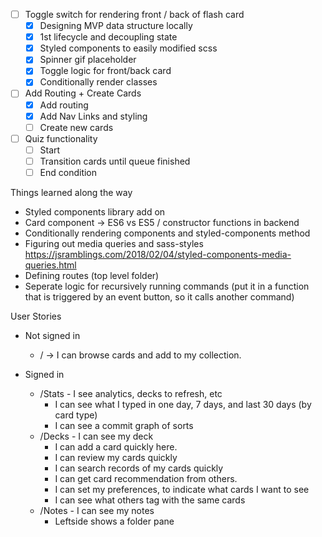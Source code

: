 * [ ] Toggle switch for rendering front / back of flash card
  * [x] Designing MVP data structure locally
  * [x] 1st lifecycle and decoupling state
  * [x] Styled components to easily modified scss
  * [x] Spinner gif placeholder
  * [x] Toggle logic for front/back card
  * [x] Conditionally render classes

* [ ] Add Routing + Create Cards
  * [x] Add routing
  * [x] Add Nav Links and styling
  * [ ] Create new cards

* [ ] Quiz functionality
  * [ ] Start
  * [ ] Transition cards until queue finished
  * [ ] End condition

Things learned along the way

* Styled components library add on
* Card component -> ES6 vs ES5 / constructor functions in backend
* Conditionally rendering components and styled-components method
* Figuring out media queries and sass-styles https://jsramblings.com/2018/02/04/styled-components-media-queries.html
* Defining routes (top level folder)
* Seperate logic for recursively running commands (put it in a function that is triggered by an event button, so it calls another command)

User Stories 

* Not signed in
  * /  -> I can browse cards and add to my collection.

* Signed in
  * /Stats - I see analytics, decks to refresh, etc
    * I can see what I typed in one day, 7 days, and last 30 days (by card type)
    * I can see a commit graph of sorts
  * /Decks - I can see my deck
    * I can add a card quickly here.
    * I can review my cards quickly
    * I can search records of my cards quickly
    * I can get card recommendation from others.
    * I can set my preferences, to indicate what cards I want to see
    * I can see what others tag with the same cards
  * /Notes - I can see my notes
    * Leftside shows a folder pane